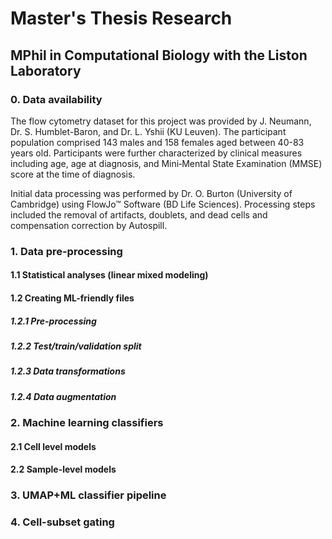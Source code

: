 # Master's Thesis Research
## MPhil in Computational Biology with the Liston Laboratory 

### 0. Data availability
The flow cytometry dataset for this project was provided by J. Neumann, Dr. S. Humblet-Baron, and Dr. L. Yshii (KU Leuven). The participant population comprised 143 males and 158 females aged between 40-83 years old. Participants were further characterized by clinical measures including age, age at diagnosis, and Mini‐Mental State Examination (MMSE) score at the time of diagnosis.

Initial data processing was performed by Dr. O. Burton (University of Cambridge) using FlowJo™ Software (BD Life Sciences). Processing steps included the removal of artifacts, doublets, and dead cells and compensation correction by Autospill. 
### 1. Data pre-processing

#### 1.1 Statistical analyses (linear mixed modeling)

#### 1.2 Creating ML-friendly files

##### 1.2.1 Pre-processing

##### 1.2.2 Test/train/validation split

##### 1.2.3 Data transformations

##### 1.2.4 Data augmentation

### 2. Machine learning classifiers 

#### 2.1 Cell level models

#### 2.2 Sample-level models

### 3. UMAP+ML classifier pipeline

### 4. Cell-subset gating 

